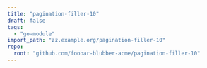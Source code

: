 ```yaml
---
title: "pagination-filler-10"
draft: false
tags:
  - "go-module"
import_path: "zz.example.org/pagination-filler-10"
repo:
  root: "github.com/foobar-blubber-acme/pagination-filler-10"
---
```

